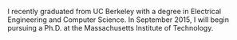 I recently graduated from UC Berkeley with a degree
in Electrical Engineering and Computer Science. In September 2015, I will begin
pursuing a Ph.D. at the Massachusetts Institute of Technology.
